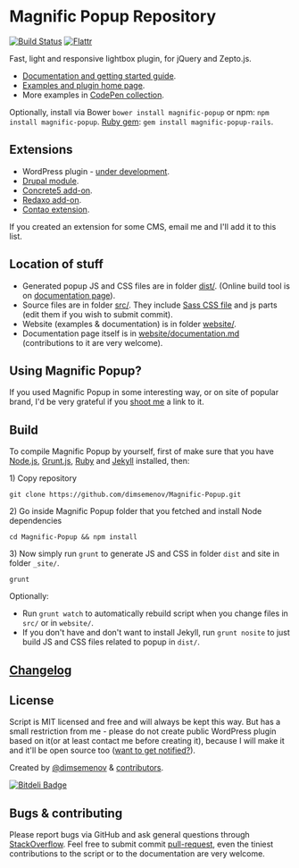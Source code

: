 <h1 id="magnific-popup-repository">Magnific Popup Repository</h1>

<p><a href="https://travis-ci.org/dimsemenov/Magnific-Popup"><img src="https://travis-ci.org/dimsemenov/Magnific-Popup.png" alt="Build Status" /></a> 
<a href="https://flattr.com/thing/1310305/Magnific-Popup-by-dimsemenov"><img src="http://api.flattr.com/button/flattr-badge-large.png" alt="Flattr" /></a></p>

<p>Fast, light and responsive lightbox plugin, for jQuery and Zepto.js.</p>

<ul>
<li><a href="http://dimsemenov.com/plugins/magnific-popup/documentation.html">Documentation and getting started guide</a>.</li>
<li><a href="http://dimsemenov.com/plugins/magnific-popup/">Examples and plugin home page</a>.</li>
<li>More examples in <a href="http://codepen.io/collection/nLcqo">CodePen collection</a>.</li>
</ul>

<p>Optionally, install via Bower <code>bower install magnific-popup</code> or npm: <code>npm install magnific-popup</code>.
<a href="https://rubygems.org/gems/magnific-popup-rails">Ruby gem</a>: <code>gem install magnific-popup-rails</code>.</p>

<h2 id="extensions">Extensions</h2>

<ul>
<li>WordPress plugin - <a href="http://dimsemenov.com/plugins/magnific-popup/wordpress.html">under development</a>.</li>
<li><a href="https://drupal.org/project/magnific_popup">Drupal module</a>.</li>
<li><a href="https://github.com/cdowdy/concrete5-Magnific-Popup">Concrete5 add-on</a>.</li>
<li><a href="http://www.redaxo.org/de/download/addons/?addon_id=1131">Redaxo add-on</a>.</li>
<li><a href="https://github.com/fritzmg/contao-magnific-popup">Contao extension</a>.</li>
</ul>

<p>If you created an extension for some CMS, email me and I'll add it to this list.</p>

<h2 id="location-of-stuff">Location of stuff</h2>

<ul>
<li>Generated popup JS and CSS files are in folder <a href="https://github.com/dimsemenov/Magnific-Popup/tree/master/dist">dist/</a>. (Online build tool is on <a href="http://dimsemenov.com/plugins/magnific-popup/documentation.html">documentation page</a>).</li>
<li>Source files are in folder <a href="https://github.com/dimsemenov/Magnific-Popup/tree/master/src">src/</a>. They include <a href="https://github.com/dimsemenov/Magnific-Popup/blob/master/src/css/main.scss">Sass CSS file</a> and js parts (edit them if you wish to submit commit).</li>
<li>Website (examples &amp; documentation) is in folder <a href="https://github.com/dimsemenov/Magnific-Popup/tree/master/website">website/</a>.</li>
<li>Documentation page itself is in <a href="https://github.com/dimsemenov/Magnific-Popup/blob/master/website/documentation.md">website/documentation.md</a> (contributions to it are very welcome).</li>
</ul>

<h2 id="using-magnific-popup%3F">Using Magnific Popup?</h2>

<p>If you used Magnific Popup in some interesting way, or on site of popular brand, I'd be very grateful if you <a href="mailto:diiiimaaaa@gmail.com?subject="Site that uses Magnific Popup"">shoot me</a> a link to it.</p>

<h2 id="build">Build</h2>

<p>To compile Magnific Popup by yourself, first of make sure that you have <a href="http://nodejs.org/">Node.js</a>, <a href="https://github.com/cowboy/grunt">Grunt.js</a>, <a href="http://www.ruby-lang.org/">Ruby</a> and <a href="https://github.com/mojombo/jekyll/">Jekyll</a> installed, then:</p>

<p>1) Copy repository</p>

<pre><code>git clone https://github.com/dimsemenov/Magnific-Popup.git
</code></pre>

<p>2) Go inside Magnific Popup folder that you fetched and install Node dependencies</p>

<pre><code>cd Magnific-Popup &amp;&amp; npm install
</code></pre>

<p>3) Now simply run <code>grunt</code> to generate JS and CSS in folder <code>dist</code> and site in folder <code>_site/</code>.</p>

<pre><code>grunt
</code></pre>

<p>Optionally:</p>

<ul>
<li>Run <code>grunt watch</code> to automatically rebuild script when you change files in <code>src/</code> or in <code>website/</code>.</li>
<li>If you don't have and don't want to install Jekyll, run <code>grunt nosite</code> to just build JS and CSS files related to popup in <code>dist/</code>.</li>
</ul>

<h2 id="changelog"><a href="https://github.com/dimsemenov/Magnific-Popup/releases">Changelog</a></h2>

<h2 id="license">License</h2>

<p>Script is MIT licensed and free and will always be kept this way. But has a small restriction from me - please do not create public WordPress plugin based on it(or at least contact me before creating it), because I will make it and it'll be open source too (<a href="http://dimsemenov.com/subscribe.html">want to get notified?</a>).</p>

<p>Created by <a href="http://twitter.com/dimsemenov">@dimsemenov</a> &amp; <a href="https://github.com/dimsemenov/Magnific-Popup/contributors">contributors</a>.</p>

<p><a href="https://bitdeli.com/free" title="Bitdeli Badge"><img src="https://d2weczhvl823v0.cloudfront.net/dimsemenov/magnific-popup/trend.png" alt="Bitdeli Badge" /></a></p>

<h2 id="bugs-%26-contributing">Bugs &amp; contributing</h2>

<p>Please report bugs via GitHub and ask general questions through <a href="http://stackoverflow.com/questions/tagged/magnific-popup">StackOverflow</a>. Feel free to submit commit <a href="https://github.com/dimsemenov/Magnific-Popup/pulls">pull-request</a>, even the tiniest contributions to the script or to the documentation are very welcome.</p>
